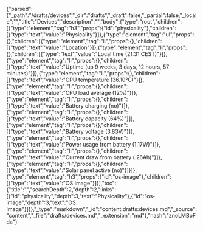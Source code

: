 {"parsed":{"_path":"/drafts/devices","_dir":"drafts","_draft":false,"_partial":false,"_locale":"","title":"Devices","description":"","body":{"type":"root","children":[{"type":"element","tag":"h3","props":{"id":"physicality"},"children":[{"type":"text","value":"Physicality"}]},{"type":"element","tag":"ul","props":{},"children":[{"type":"element","tag":"li","props":{},"children":[{"type":"text","value":"Location"}]},{"type":"element","tag":"li","props":{},"children":[{"type":"text","value":"Local time (21:31 CEST)"}]},{"type":"element","tag":"li","props":{},"children":[{"type":"text","value":"Uptime (up 9 weeks, 3 days, 12 hours, 57 minutes)"}]},{"type":"element","tag":"li","props":{},"children":[{"type":"text","value":"CPU temperature (36.10°C)"}]},{"type":"element","tag":"li","props":{},"children":[{"type":"text","value":"CPU load average (12%)"}]},{"type":"element","tag":"li","props":{},"children":[{"type":"text","value":"Battery charging (no)"}]},{"type":"element","tag":"li","props":{},"children":[{"type":"text","value":"Battery capacity (64%)"}]},{"type":"element","tag":"li","props":{},"children":[{"type":"text","value":"Battery voltage (3.83V)"}]},{"type":"element","tag":"li","props":{},"children":[{"type":"text","value":"Power usage from battery (1.17W)"}]},{"type":"element","tag":"li","props":{},"children":[{"type":"text","value":"Current draw from battery (.26Ah)"}]},{"type":"element","tag":"li","props":{},"children":[{"type":"text","value":"Solar panel active (no)"}]}]},{"type":"element","tag":"h3","props":{"id":"os-image"},"children":[{"type":"text","value":"OS Image"}]}],"toc":{"title":"","searchDepth":2,"depth":2,"links":[{"id":"physicality","depth":3,"text":"Physicality"},{"id":"os-image","depth":3,"text":"OS Image"}]}},"_type":"markdown","_id":"content:drafts:devices.md","_source":"content","_file":"drafts/devices.md","_extension":"md"},"hash":"znoLMBoFda"}